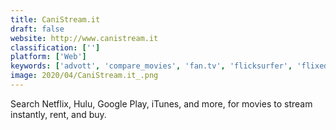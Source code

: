 ```yaml
---
title: CaniStream.it
draft: false 
website: http://www.canistream.it
classification: ['']
platform: ['Web']
keywords: ['advott', 'compare_movies', 'fan.tv', 'flicksurfer', 'flixed', 'histreaming', 'justwatch', 'lazy_day', 'movies_anywhere', 'netflix_roulette', 'oblecto', 'plex_for_alexa', 'pseudotv', 'stremio', 'waatch']
image: 2020/04/CaniStream.it_.png
---
```

Search Netflix, Hulu, Google Play, iTunes, and more, for movies to stream instantly, rent, and buy.